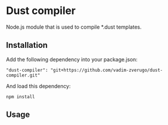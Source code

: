 Dust compiler
========

Node.js module that is used to compile *.dust templates.

Installation
------------

Add the following dependency into your package.json:

    "dust-compiler": "git+https://github.com/vadim-zverugo/dust-compiler.git"

And load this dependency:

    npm install

Usage
-----

